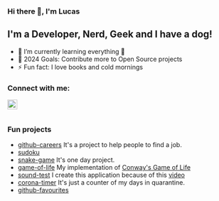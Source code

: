 ### Hi there 👋, I'm Lucas

## I'm a Developer, Nerd, Geek and I have a dog!

- 🌱  I’m currently learning everything 🤣
- 🥅  2024 Goals: Contribute more to Open Source projects
- ⚡  Fun fact: I love books and cold mornings

### Connect with me:

[<img align="left" alt="codeSTACKr | LinkedIn" width="22px" src="https://cdn.jsdelivr.net/npm/simple-icons@v3/icons/linkedin.svg" />](https://www.linkedin.com/in/lucas-de-castro-lima/)

<br />
<br />

### Fun projects

- [github-careers](https://lucasdecastro.github.io/github-careers/#/) It's a project to help people to find a job.
- [sudoku](https://lucasdecastro.github.io/sudoku)
- [snake-game](https://lucasdecastro.github.io/snake-game/) It's one day project.
- [game-of-life](https://lucasdecastro.github.io/game-of-life/) My implementation of [Conway's Game of Life](https://en.wikipedia.org/wiki/Conway%27s_Game_of_Life)
- [sound-test](https://lucasdecastro.github.io/sound-test/) I create this application because of this [video](https://www.youtube.com/watch?v=uoxtAXN2tnI)
- [corona-timer](https://lucasdecastro.github.io/corona-timer/) It's just a counter of my days in quarantine.
- [github-favourites](http://lucasdecastro.github.io/github-favourites)
